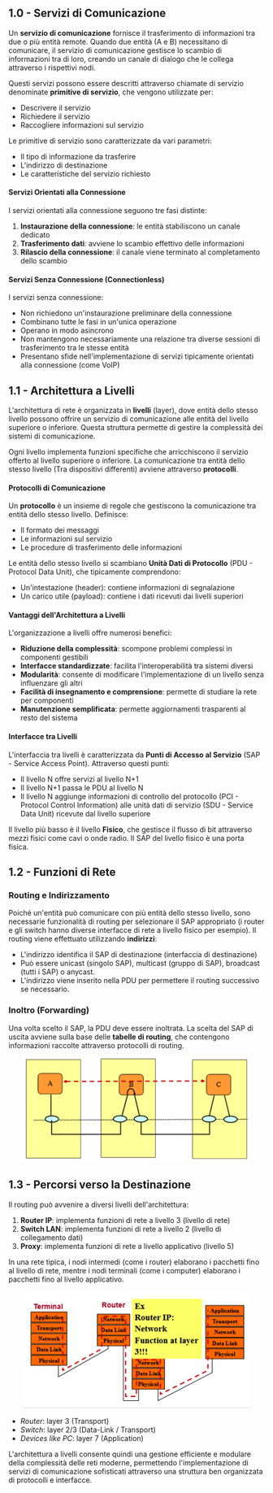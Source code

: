 ## 1.0 - Servizi di Comunicazione

Un **servizio di comunicazione** fornisce il trasferimento di informazioni tra due o più entità remote. Quando due entità (A e B) necessitano di comunicare, il servizio di comunicazione gestisce lo scambio di informazioni tra di loro, creando un canale di dialogo che le collega attraverso i rispettivi nodi.

Questi servizi possono essere descritti attraverso chiamate di servizio denominate **primitive di servizio**, che vengono utilizzate per:
- Descrivere il servizio
- Richiedere il servizio
- Raccogliere informazioni sul servizio

Le primitive di servizio sono caratterizzate da vari parametri:
- Il tipo di informazione da trasferire
- L'indirizzo di destinazione
- Le caratteristiche del servizio richiesto

#### Servizi Orientati alla Connessione
I servizi orientati alla connessione seguono tre fasi distinte:
1. **Instaurazione della connessione**: le entità stabiliscono un canale dedicato
2. **Trasferimento dati**: avviene lo scambio effettivo delle informazioni
3. **Rilascio della connessione**: il canale viene terminato al completamento dello scambio

#### Servizi Senza Connessione (Connectionless)
I servizi senza connessione:
- Non richiedono un'instaurazione preliminare della connessione
- Combinano tutte le fasi in un'unica operazione
- Operano in modo asincrono
- Non mantengono necessariamente una relazione tra diverse sessioni di trasferimento tra le stesse entità
- Presentano sfide nell'implementazione di servizi tipicamente orientati alla connessione (come VoIP)

## 1.1 - Architettura a Livelli

L'architettura di rete è organizzata in **livelli** (layer), dove entità dello stesso livello possono offrire un servizio di comunicazione alle entità del livello superiore o inferiore. Questa struttura permette di gestire la complessità dei sistemi di comunicazione.

Ogni livello implementa funzioni specifiche che arricchiscono il servizio offerto al livello superiore o inferiore. La comunicazione tra entità dello stesso livello (Tra dispositivi differenti) avviene attraverso **protocolli**.

#### Protocolli di Comunicazione

Un **protocollo** è un insieme di regole che gestiscono la comunicazione tra entità dello stesso livello. Definisce:
- Il formato dei messaggi
- Le informazioni sul servizio
- Le procedure di trasferimento delle informazioni

Le entità dello stesso livello si scambiano **Unità Dati di Protocollo** (PDU - Protocol Data Unit), che tipicamente comprendono:
- Un'intestazione (header): contiene informazioni di segnalazione
- Un carico utile (payload): contiene i dati ricevuti dai livelli superiori

#### Vantaggi dell'Architettura a Livelli

L'organizzazione a livelli offre numerosi benefici:
- **Riduzione della complessità**: scompone problemi complessi in componenti gestibili
- **Interfacce standardizzate**: facilita l'interoperabilità tra sistemi diversi
- **Modularità**: consente di modificare l'implementazione di un livello senza influenzare gli altri
- **Facilità di insegnamento e comprensione**: permette di studiare la rete per componenti
- **Manutenzione semplificata**: permette aggiornamenti trasparenti al resto del sistema

#### Interfacce tra Livelli

L'interfaccia tra livelli è caratterizzata da **Punti di Accesso al Servizio** (SAP - Service Access Point). Attraverso questi punti:
- Il livello N offre servizi al livello N+1
- Il livello N+1 passa le PDU al livello N
- Il livello N aggiunge informazioni di controllo del protocollo (PCI - Protocol Control Information) alle unità dati di servizio (SDU - Service Data Unit) ricevute dal livello superiore

Il livello più basso è il livello **Fisico**, che gestisce il flusso di bit attraverso mezzi fisici come cavi o onde radio. Il SAP del livello fisico è una porta fisica.

## 1.2 - Funzioni di Rete

### Routing e Indirizzamento
Poiché un'entità può comunicare con più entità dello stesso livello, sono necessarie funzionalità di routing per selezionare il SAP appropriato (i router e gli switch hanno diverse interfacce di rete a livello fisico per esempio). Il routing viene effettuato utilizzando **indirizzi**:
- L'indirizzo identifica il SAP di destinazione (interfaccia di destinazione)
- Può essere unicast (singolo SAP), multicast (gruppo di SAP), broadcast (tutti i SAP) o anycast.
- L'indirizzo viene inserito nella PDU per permettere il routing successivo se necessario.

### Inoltro (Forwarding)
Una volta scelto il SAP, la PDU deve essere inoltrata. La scelta del SAP di uscita avviene sulla base delle **tabelle di routing**, che contengono informazioni raccolte attraverso protocolli di routing.

<div align="center">
  <img src="./images/01-1.png" alt="DUMB" width="450">
</div>

## 1.3 - Percorsi verso la Destinazione

Il routing può avvenire a diversi livelli dell'architettura:

1. **Router IP**: implementa funzioni di rete a livello 3 (livello di rete)
2. **Switch LAN**: implementa funzioni di rete a livello 2 (livello di collegamento dati)
3. **Proxy**: implementa funzioni di rete a livello applicativo (livello 5)

In una rete tipica, i nodi intermedi (come i router) elaborano i pacchetti fino al livello di rete, mentre i nodi terminali (come i computer) elaborano i pacchetti fino al livello applicativo.

<div align="center">
  <img src="./images/01-2.png" alt="DUMB" width="450">
</div>

- *Router*: layer 3 (Transport)
- *Switch*: layer 2/3 (Data-Link / Transport)
- *Devices like PC*: layer 7 (Application)

L'architettura a livelli consente quindi una gestione efficiente e modulare della complessità delle reti moderne, permettendo l'implementazione di servizi di comunicazione sofisticati attraverso una struttura ben organizzata di protocolli e interfacce.